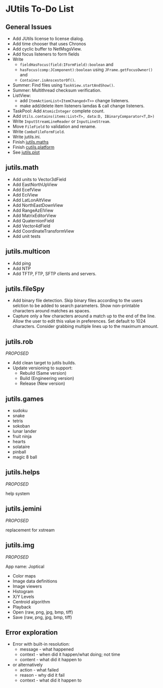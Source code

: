 # JUtils To-Do List

## General Issues

- Add JUtils license to license dialog.
- Add time chooser that uses Chronos
- Add cyclic buffer to NetMsgsView.
- Add focus listeners to form fields
- Write 
  - `fieldHasFocus(field:IFormField):boolean` and 
  - `hasFocus(comp:JComponent):boolean` using `JFrame.getFocusOwner()` and 
  - `Container.isAnscestorOf()`.
- Summer: Find files using `TaskView.startAndShow()`.
- Summer: Multithread checksum verification.
- ListView:
  - add `ItemActionList<ItemChanged<T>>` change listeners.
  - make add/delete item listeners lamdas & call change listeners.
- TaskPool: Add `AtomicInteger` complete count.
- Add `Utils.contains(items:List<T>, data:D, IBinaryComparator<T,D>)`
- Write `InputStreamLineReader` or `InputLineStream`.
- Move `FileField` to validation and rename.
- Write `ComboFileFormField`.
- Write jutils.ini.
- Finish [jutils.maths](./docs/math.md)
- Finish [cutils.platform](./docs/cutils.md)
- See [jutils.plot](./docs/plot.md)

## jutils.math

- Add units to Vector3dField
- Add EastNorthUpView
- Add EcefView
- Add EciView
- Add LatLonAltView
- Add NorthEastDownView
- Add RangeAzElView
- Add MatrixEditorView
- Add QuaternionField
- Add Vector4dField
- Add CoordinateTransformView
- Add unit tests

## jutils.multicon

- Add ping
- Add NTP
- Add TFTP, FTP, SFTP clients and servers.

## jutils.fileSpy

- Add binary file detection. Skip binary files according to the users selction to be added to search parameters. Show non-printable characters around matches as spaces.
- Capture only a few characters around a match up to the end of the line. Allow the user to edit this value in preferences. Set default to 1024 characters. Consider grabbing multiple lines up to the maximum amount.

## jutils.rob
*PROPOSED*

- Add clean target to jutils builds.
- Update versioning to support:
  - Rebuild (Same version)
  - Build (Engineering version)
  - Release (New version)

## jutils.games

- sudoku
- snake
- tetris
- sokoban
- lunar lander
- fruit ninja
- hearts
- solataire
- pinball
- magic 8 ball

## jutils.helps
*PROPOSED*

help system

## jutils.jemini
*PROPOSED*

replacement for xstream

## jutils.img
*PROPOSED*

App name: Joptical

- Color maps
- Image data definitions
- Image viewers
- Histogram
- X/Y Levels
- Centroid algorithm
- Playback
- Open (raw, png, jpg, bmp, tiff)
- Save (raw, png, jpg, bmp, tiff)

## Error exploration

- Error with built-in resolution:
  - message - what happened
  - context - when did it happen/what doing; not time
  - content - what did it happen to
- or alternatively
  - action - what failed
  - reason - why did it fail
  - context - what did it happen to
